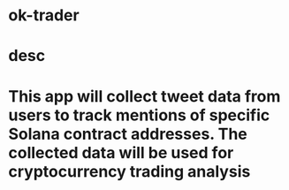 # ok-trader

# desc

# This app will collect tweet data from users to track mentions of specific Solana contract addresses. The collected data will be used for cryptocurrency trading analysis